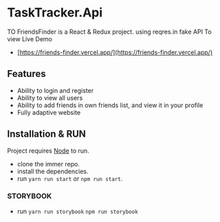 # TaskTracker.Api
TO
FriendsFinder is a React & Redux project. using reqres.in fake API
To view Live Demo
- [https://friends-finder.vercel.app/](https://friends-finder.vercel.app/)

## Features

- Ability to login and register
- Ability to view all users
- Ability to add friends in own friends list, and view it in your profile
- Fully adaptive website

## Installation & RUN

Project requires [Node](https://nodejs.org/en/) to run.

- clone the immer repo.
- install the dependencies.
- run `yarn run start` or `npm run start`.

### STORYBOOK

- run `yarn run storybook` `npm run storybook`